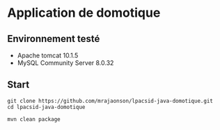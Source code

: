 # Application de domotique

## Environnement testé
* Apache tomcat 10.1.5
* MySQL Community Server 8.0.32

## Start
```shell
git clone https://github.com/mrajaonson/lpacsid-java-domotique.git
cd lpacsid-java-domotique

mvn clean package
```


